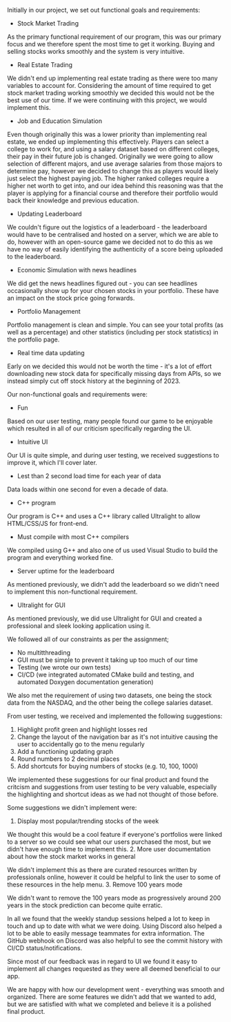 Initially in our project, we set out functional goals and requirements:

- Stock Market Trading

As the primary functional requirement of our program, this was our primary focus and we therefore spent the most time to get it working. Buying and selling stocks works smoothly and the system is very intuitive.
- Real Estate Trading

We didn't end up implementing real estate trading as there were too many variables to account for. Considering the amount of time required to get stock market trading working smoothly we decided this would not be the best use of our time. If we were continuing with this project, we would implement this.
- Job and Education Simulation

Even though originally this was a lower priority than implementing real estate, we ended up implementing this effectively. Players can select a college to work for, and using a salary dataset based on different colleges, their pay in their future job is changed. Originally we were going to allow selection of different majors, and use average salaries from those majors to determine pay, however we decided to change this as players would likely just select the highest paying job. The higher ranked colleges require a higher net worth to get into, and our idea behind this reasoning was that the player is applying for a financial course and therefore their portfolio would back their knowledge and previous education.
- Updating Leaderboard

We couldn't figure out the logistics of a leaderboard - the leaderboard would have to be centralised and hosted on a server, which we are able to do, however with an open-source game we decided not to do this as we have no way of easily identifying the authenticity of a score being uploaded to the leaderboard.
- Economic Simulation with news headlines

We did get the news headlines figured out - you can see headlines occasionally show up for your chosen stocks in your portfolio. These have an impact on the stock price going forwards.
- Portfolio Management

Portfolio management is clean and simple. You can see your total profits (as well as a percentage) and other statistics (including per stock statistics) in the portfolio page.
- Real time data updating

Early on we decided this would not be worth the time - it's a lot of effort downloading new stock data for specifically missing days from APIs, so we instead simply cut off stock history at the beginning of 2023.

Our non-functional goals and requirements were:

- Fun

Based on our user testing, many people found our game to be enjoyable which resulted in all of our criticism specifically regarding the UI.
- Intuitive UI

Our UI is quite simple, and during user testing, we received suggestions to improve it, which I'll cover later.
- Lest than 2 second load time for each year of data

Data loads within one second for even a decade of data.
- C++ program

Our program is C++ and uses a C++ library called Ultralight to allow HTML/CSS/JS for front-end.
- Must compile with most C++ compilers

We compiled using G++ and also one of us used Visual Studio to build the program and everything worked fine.
- Server uptime for the leaderboard

As mentioned previously, we didn't add the leaderboard so we didn't need to implement this non-functional requirement.
- Ultralight for GUI

As mentioned previously, we did use Ultralight for GUI and created a professional and sleek looking application using it.

We followed all of our constraints as per the assignment;
- No multitthreading
- GUI must be simple to prevent it taking up too much of our time
- Testing (we wrote our own tests)
- CI/CD (we integrated automated CMake build and testing, and automated Doxygen documentation generation)

We also met the requirement of using two datasets, one being the stock data from the NASDAQ, and the other being the college salaries dataset.

From user testing, we received and implemented the following suggestions:
1. Highlight profit green and highlight losses red
2. Change the layout of the navigation bar as it's not intuitive causing the user to accidentally go to the menu regularly
3. Add a functioning updating graph
4. Round numbers to 2 decimal places
5. Add shortcuts for buying numbers of stocks (e.g. 10, 100, 1000)

We implemented these suggestions for our final product and found the critcism and suggestions from user testing to be very valuable, especially the highlighting and shortcut ideas as we had not thought of those before.

Some suggestions we didn't implement were:
1. Display most popular/trending stocks of the week

We thought this would be a cool feature if everyone's portfolios were linked to a server so we could see what our users purchased the most, but we didn't have enough time to implement this.
2. More user documentation about how the stock market works in general

We didn't implement this as there are curated resources written by professionals online, however it could be helpful to link the user to some of these resources in the help menu.
3. Remove 100 years mode

We didn't want to remove the 100 years mode as progressively around 200 years in the stock prediction can become quite erratic.

In all we found that the weekly standup sessions helped a lot to keep in touch and up to date with what we were doing. Using Discord also helped a lot to be able to easily message teammates for extra information. The GitHub webhook on Discord was also helpful to see the commit history with CI/CD status/notifications.

Since most of our feedback was in regard to UI we found it easy to implement all changes requested as they were all deemed beneficial to our app.

We are happy with how our development went - everything was smooth and organized. There are some features we didn't add that we wanted to add, but we are satisfied with what we completed and believe it is a polished final product.
